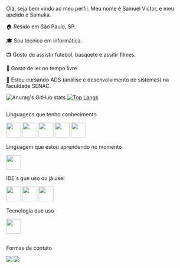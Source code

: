 Olá, seja bem vindo ao meu perfil. Meu nome é Samuel Victor, e meu apelido é Samuka.

🏠 Resido em São Paulo, SP.

🎓 Sou técnico em informática.

📺 Gosto de assistir futebol, basquete e assitir filmes.

📖 Gosto de ler no tempo livre.

🎒 Estou cursando ADS (análise e desenvolvimento de sistemas) na faculdade SENAC.

![Anurag's GitHub stats](https://github-readme-stats.vercel.app/api?username=Samuel-045&show_icons=true&theme=tokyonight)
[![Top Langs](https://github-readme-stats.vercel.app/api/top-langs/?username=Samuel-045&layout=compact&theme=tokyonight)](https://github.com/Samuel-045/github-readme-stats)
##

Linguagens que tenho conhecimento
<div> 
            <img  src="https://cdn.jsdelivr.net/gh/devicons/devicon/icons/html5/html5-original-wordmark.svg" width="40" height="40"/>
            <img  src="https://cdn.jsdelivr.net/gh/devicons/devicon/icons/css3/css3-original-wordmark.svg" width="40" height="40"/>
            <img  src="https://cdn.jsdelivr.net/gh/devicons/devicon/icons/python/python-original-wordmark.svg" width="40" height="40"/>
            <img  src="https://cdn.jsdelivr.net/gh/devicons/devicon/icons/php/php-original.svg" width="40" height="40"/>
            <img  src="https://cdn.jsdelivr.net/gh/devicons/devicon/icons/java/java-original-wordmark.svg" width="40" height="40"/>
</div>
          
Linguagem que estou aprendendo no momento
<div>
            <img src="https://cdn.jsdelivr.net/gh/devicons/devicon/icons/javascript/javascript-original.svg" width="40" height="40" />
</div>
            
IDE´s que uso ou já usei
<div>
            <img src="https://cdn.jsdelivr.net/gh/devicons/devicon/icons/vscode/vscode-original.svg" width="40" height="40"/>
            <img src="https://cdn.jsdelivr.net/gh/devicons/devicon/icons/atom/atom-original.svg" width="40" height="40"/>
            <img src="https://cdn.jsdelivr.net/gh/devicons/devicon/icons/pycharm/pycharm-original.svg" width="40" height="40"/>
</div> 

Tecnologia que uso
<div>
            <img src="https://cdn.jsdelivr.net/gh/devicons/devicon/icons/git/git-original.svg" width="40" height="40"/>
</div>

##  

Formas de contato
<div> 
<a href="https://www.linkedin.com/in/samuel-victor-7a263b210/" target="_blank"><img src="https://img.shields.io/badge/-LinkedIn-%230077B5?style=for-the-badge&logo=linkedin&logoColor=white" target="_blank"></a> 
<a href = "mailto:samuelvic856@gmail.com"><img src="https://img.shields.io/badge/-Gmail-%23333?style=for-the-badge&logo=gmail&logoColor=white" target="_blank"></a>
</div>
